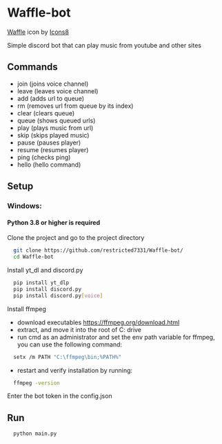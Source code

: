 # Waffle-bot
<a target="_blank" href="https://icons8.com/icon/xnXs0CGoBO17/waffle">Waffle</a> icon by <a target="_blank" href="https://icons8.com">Icons8</a>

Simple discord bot that can play music from youtube and other sites

## Commands
  
- join        (joins voice channel)
- leave       (leaves voice channel)
- add <url>   (adds url to queue)
- rm <index>  (removes url from queue by its index)
- clear       (clears queue)
- queue       (shows queued urls)
- play <url>  (plays music from url)
- skip        (skips played music)
- pause       (pauses player)
- resume      (resumes player)
- ping        (checks ping)
- hello       (hello command)

## Setup
### Windows:
#### Python 3.8 or higher is required

Clone the project and go to the project directory

```bash
  git clone https://github.com/restricted7331/Waffle-bot/
  cd Waffle-bot
```

Install yt_dl and discord.py 

```bash
  pip install yt_dlp
  pip install discord.py
  pip install discord.py[voice]
```

Install ffmpeg

- download executables https://ffmpeg.org/download.html
- extract, and move it into the root of C: drive
- run cmd as an administrator and set the env path variable for ffmpeg, you can use the following command:
```bash
  setx /m PATH "C:\ffmpeg\bin;%PATH%"
```
- restart and verify installation by running:
```bash
  ffmpeg -version
```

Enter the bot token in the config.json

## Run

```bash
  python main.py
```
